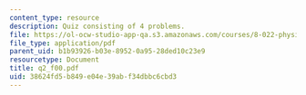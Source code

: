 ```yaml
---
content_type: resource
description: Quiz consisting of 4 problems.
file: https://ol-ocw-studio-app-qa.s3.amazonaws.com/courses/8-022-physics-ii-electricity-and-magnetism-fall-2004/38624fd5b849e04e39abf34dbbc6cbd3_q2_f00.pdf
file_type: application/pdf
parent_uid: b1b93926-b03e-8952-0a95-28ded10c23e9
resourcetype: Document
title: q2_f00.pdf
uid: 38624fd5-b849-e04e-39ab-f34dbbc6cbd3
---
```

